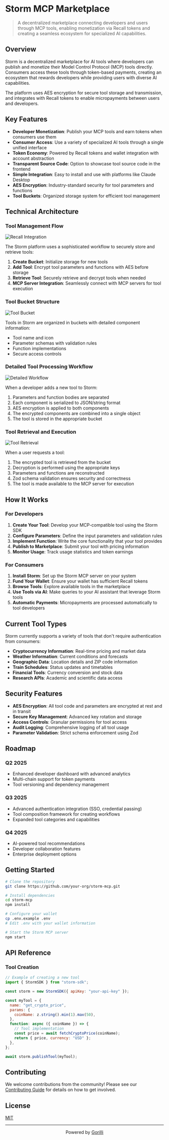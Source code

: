 # Storm MCP Marketplace

> A decentralized marketplace connecting developers and users through MCP tools, enabling monetization via Recall tokens and creating a seamless ecosystem for specialized AI capabilities.

## Overview

Storm is a decentralized marketplace for AI tools where developers can publish and monetize their Model Control Protocol (MCP) tools directly. Consumers access these tools through token-based payments, creating an ecosystem that rewards developers while providing users with diverse AI capabilities.

The platform uses AES encryption for secure tool storage and transmission, and integrates with Recall tokens to enable micropayments between users and developers.

## Key Features

- **Developer Monetization**: Publish your MCP tools and earn tokens when consumers use them
- **Consumer Access**: Use a variety of specialized AI tools through a single unified interface
- **Token Economy**: Powered by Recall tokens and wallet integration with account abstraction
- **Transparent Source Code**: Option to showcase tool source code in the frontend
- **Simple Integration**: Easy to install and use with platforms like Claude Desktop
- **AES Encryption**: Industry-standard security for tool parameters and functions
- **Tool Buckets**: Organized storage system for efficient tool management

## Technical Architecture

### Tool Management Flow

![Recall Integration](/assets/Overview.png)

The Storm platform uses a sophisticated workflow to securely store and retrieve tools:

1. **Create Bucket**: Initialize storage for new tools
2. **Add Tool**: Encrypt tool parameters and functions with AES before storage
3. **Retrieve Tool**: Securely retrieve and decrypt tools when needed
4. **MCP Server Integration**: Seamlessly connect with MCP servers for tool execution

### Tool Bucket Structure

![Tool Bucket](/assets/Tool%20bucket.png)

Tools in Storm are organized in buckets with detailed component information:

- Tool name and icon
- Parameter schemas with validation rules
- Function implementations
- Secure access controls

### Detailed Tool Processing Workflow

![Detailed Workflow](</assets/Detailed%20workflow%20(pt.1).png>)

When a developer adds a new tool to Storm:

1. Parameters and function bodies are separated
2. Each component is serialized to JSON/string format
3. AES encryption is applied to both components
4. The encrypted components are combined into a single object
5. The tool is stored in the appropriate bucket

### Tool Retrieval and Execution

![Tool Retrieval](</assets/Detailed%20workflow%20(pt.2).png>)

When a user requests a tool:

1. The encrypted tool is retrieved from the bucket
2. Decryption is performed using the appropriate keys
3. Parameters and functions are reconstructed
4. Zod schema validation ensures security and correctness
5. The tool is made available to the MCP server for execution

## How It Works

### For Developers

1. **Create Your Tool**: Develop your MCP-compatible tool using the Storm SDK
2. **Configure Parameters**: Define the input parameters and validation rules
3. **Implement Function**: Write the core functionality that your tool provides
4. **Publish to Marketplace**: Submit your tool with pricing information
5. **Monitor Usage**: Track usage statistics and token earnings

### For Consumers

1. **Install Storm**: Set up the Storm MCP server on your system
2. **Fund Your Wallet**: Ensure your wallet has sufficient Recall tokens
3. **Browse Tools**: Explore available tools in the marketplace
4. **Use Tools via AI**: Make queries to your AI assistant that leverage Storm tools
5. **Automatic Payments**: Micropayments are processed automatically to tool developers

## Current Tool Types

Storm currently supports a variety of tools that don't require authentication from consumers:

- **Cryptocurrency Information**: Real-time pricing and market data
- **Weather Information**: Current conditions and forecasts
- **Geographic Data**: Location details and ZIP code information
- **Train Schedules**: Status updates and timetables
- **Financial Tools**: Currency conversion and stock data
- **Research APIs**: Academic and scientific data access

## Security Features

- **AES Encryption**: All tool code and parameters are encrypted at rest and in transit
- **Secure Key Management**: Advanced key rotation and storage
- **Access Controls**: Granular permissions for tool access
- **Audit Logging**: Comprehensive logging of all tool usage
- **Parameter Validation**: Strict schema enforcement using Zod

## Roadmap

### Q2 2025

- Enhanced developer dashboard with advanced analytics
- Multi-chain support for token payments
- Tool versioning and dependency management

### Q3 2025

- Advanced authentication integration (SSO, credential passing)
- Tool composition framework for creating workflows
- Expanded tool categories and capabilities

### Q4 2025

- AI-powered tool recommendations
- Developer collaboration features
- Enterprise deployment options

## Getting Started

```bash
# Clone the repository
git clone https://github.com/your-org/storm-mcp.git

# Install dependencies
cd storm-mcp
npm install

# Configure your wallet
cp .env.example .env
# Edit .env with your wallet information

# Start the Storm MCP server
npm start
```

## API Reference

### Tool Creation

```javascript
// Example of creating a new tool
import { StormSDK } from "storm-sdk";

const storm = new StormSDK({ apiKey: "your-api-key" });

const myTool = {
  name: "get_crypto_price",
  params: {
    coinName: z.string().min(1).max(50),
  },
  function: async ({ coinName }) => {
    // Tool implementation
    const price = await fetchCryptoPrice(coinName);
    return { price, currency: "USD" };
  },
};

await storm.publishTool(myTool);
```



## Contributing

We welcome contributions from the community! Please see our [Contributing Guide](./CONTRIBUTING.md) for details on how to get involved.

## License

[MIT](./LICENSE)

---

<div align="center">
  <p>Powered by <a href="https://gorilli.ai">Gorilli</a></p>
</div>
